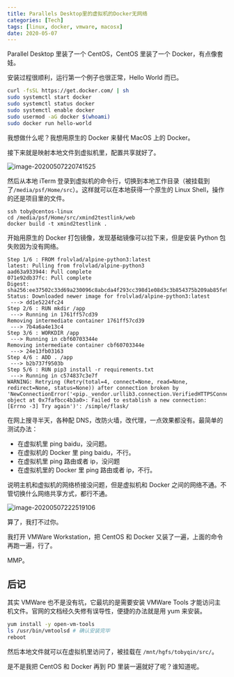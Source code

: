```yaml
---
title: Parallels Desktop里的虚拟机的Docker无网络
categories: [Tech]
tags: [linux, docker, vmware, macosx]
date: 2020-05-07
---
```


Parallel Desktop 里装了一个 CentOS，CentOS 里装了一个 Docker，有点像套娃。

<!-- more -->

安装过程很顺利，运行第一个例子也很正常，Hello World 而已。

```bash
curl -fsSL https://get.docker.com/ | sh
sudo systemctl start docker
sudo systemctl status docker
sudo systemctl enable docker
sudo usermod -aG docker $(whoami)
sudo docker run hello-world
```

我想做什么呢？我想用原生的 Docker 来替代 MacOS 上的 Docker。

接下来就是映射本地文件到虚拟机里，配置共享就好了。

![image-20200507220741525](https://tobyqin.github.io/img/image-20200507220741525.png)

然后从本地 iTerm 登录到虚拟机的命令行，切换到本地工作目录（被挂载到了`/media/psf/Home/src`）。这样就可以在本地获得一个原生的 Linux Shell，操作的还是项目里的文件。

```
ssh toby@centos-linux
cd /media/psf/Home/src/xmind2testlink/web
docker build -t xmind2testlink .
```

开始用原生的 Docker 打包镜像，发现基础镜像可以拉下来，但是安装 Python 包失败因为没有网络。

```
Step 1/6 : FROM frolvlad/alpine-python3:latest
latest: Pulling from frolvlad/alpine-python3
aad63a933944: Pull complete
071e92db37fc: Pull complete
Digest: sha256:ee37502c33d69a230096c8abcda4f293cc398d1e08d3c3b854375b209ab85fe9
Status: Downloaded newer image for frolvlad/alpine-python3:latest
 ---> dd1e5224fc24
Step 2/6 : RUN mkdir /app
 ---> Running in 1761ff57cd39
Removing intermediate container 1761ff57cd39
 ---> 7b4a6a4e13c4
Step 3/6 : WORKDIR /app
 ---> Running in cbf60703344e
Removing intermediate container cbf60703344e
 ---> 24e13fb03163
Step 4/6 : ADD . /app
 ---> b2b737f9503b
Step 5/6 : RUN pip3 install -r requirements.txt
 ---> Running in c574837c3e7f
WARNING: Retrying (Retry(total=4, connect=None, read=None, redirect=None, status=None)) after connection broken by 'NewConnectionError('<pip._vendor.urllib3.connection.VerifiedHTTPSConnection object at 0x7fafbcc4b3a0>: Failed to establish a new connection: [Errno -3] Try again')': /simple/flask/
```

在网上搜寻半天，各种配 DNS，改防火墙，改代理，一点效果都没有。最简单的测试办法：

- 在虚拟机里 ping baidu，没问题。
- 在虚拟机的 Docker 里 ping baidu，不行。
- 在虚拟机里 ping 路由或者 ip，没问题
- 在虚拟机里的 Docker 里 ping 路由或者 ip，不行。

说明主机和虚拟机的网络桥接没问题，但是虚拟机和 Docker 之间的网络不通。不管切换什么网络共享方式，都行不通。

![image-20200507222519106](https://tobyqin.github.io/img/image-20200507222519106.png)

算了，我打不过你。

我打开 VMWare Workstation，把 CentOS 和 Docker 又装了一遍，上面的命令再跑一遍，行了。

MMP。

## 后记

其实 VMWare 也不是没有坑，它最坑的是需要安装 VMWare Tools 才能访问主机文件。官网的文档经久失修有误导性，便捷的办法就是用 yum 来安装。

```bash
yum install -y open-vm-tools
ls /usr/bin/vmtoolsd # 确认安装完毕
reboot
```

然后本地文件就可以在虚拟机里访问了，被挂载在 `/mnt/hgfs/tobyqin/src/`。

是不是我把 CentOS 和 Docker 再到 PD 里装一遍就好了呢？谁知道呢。
